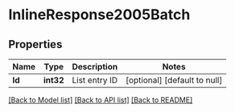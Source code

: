 # InlineResponse2005Batch

## Properties
Name | Type | Description | Notes
------------ | ------------- | ------------- | -------------
**Id** | **int32** | List entry ID | [optional] [default to null]

[[Back to Model list]](../README.md#documentation-for-models) [[Back to API list]](../README.md#documentation-for-api-endpoints) [[Back to README]](../README.md)

